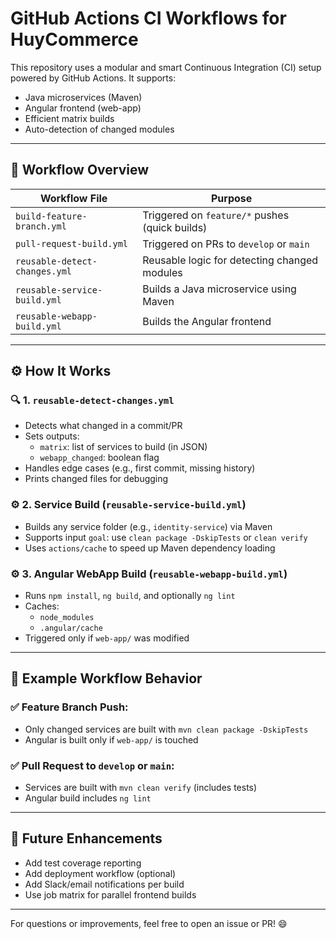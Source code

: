# GitHub Actions CI Workflows for HuyCommerce

This repository uses a modular and smart Continuous Integration (CI) setup powered by GitHub Actions. It supports:

- Java microservices (Maven)
- Angular frontend (web-app)
- Efficient matrix builds
- Auto-detection of changed modules

---

## 🔁 Workflow Overview

| Workflow File                      | Purpose                                             |
|-----------------------------------|-----------------------------------------------------|
| `build-feature-branch.yml`        | Triggered on `feature/*` pushes (quick builds)     |
| `pull-request-build.yml`          | Triggered on PRs to `develop` or `main`            |
| `reusable-detect-changes.yml`     | Reusable logic for detecting changed modules       |
| `reusable-service-build.yml`      | Builds a Java microservice using Maven             |
| `reusable-webapp-build.yml`       | Builds the Angular frontend                        |

---

## ⚙️ How It Works

### 🔍 1. `reusable-detect-changes.yml`
- Detects what changed in a commit/PR
- Sets outputs:
    - `matrix`: list of services to build (in JSON)
    - `webapp_changed`: boolean flag
- Handles edge cases (e.g., first commit, missing history)
- Prints changed files for debugging

### ⚙️ 2. Service Build (`reusable-service-build.yml`)
- Builds any service folder (e.g., `identity-service`) via Maven
- Supports input `goal`: use `clean package -DskipTests` or `clean verify`
- Uses `actions/cache` to speed up Maven dependency loading

### ⚙️ 3. Angular WebApp Build (`reusable-webapp-build.yml`)
- Runs `npm install`, `ng build`, and optionally `ng lint`
- Caches:
    - `node_modules`
    - `.angular/cache`
- Triggered only if `web-app/` was modified

---

## 🚀 Example Workflow Behavior

### ✅ Feature Branch Push:
- Only changed services are built with `mvn clean package -DskipTests`
- Angular is built only if `web-app/` is touched

### ✅ Pull Request to `develop` or `main`:
- Services are built with `mvn clean verify` (includes tests)
- Angular build includes `ng lint`

---

## 🧪 Future Enhancements
- Add test coverage reporting
- Add deployment workflow (optional)
- Add Slack/email notifications per build
- Use job matrix for parallel frontend builds

---

For questions or improvements, feel free to open an issue or PR! 😄

